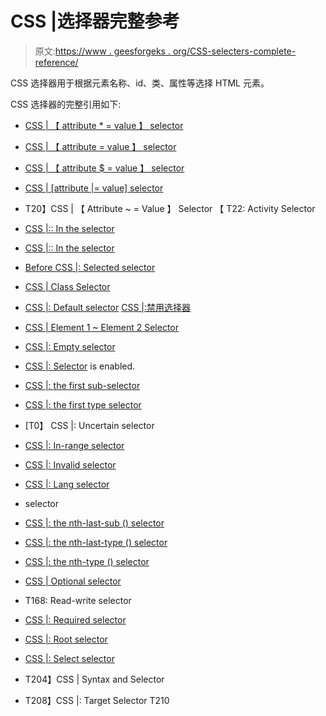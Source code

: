 # CSS |选择器完整参考

> 原文:[https://www . geesforgeks . org/CSS-selecters-complete-reference/](https://www.geeksforgeeks.org/css-selectors-complete-reference/)

CSS 选择器用于根据元素名称、id、类、属性等选择 HTML 元素。

CSS 选择器的完整引用如下:

*   [CSS | 【 attribute * = value 】 selector](https://www.geeksforgeeks.org/css-attributevalue-selector/)
*   [CSS | 【 attribute = value 】 selector](https://www.geeksforgeeks.org/css-attributevalue-selector-2/)
*   [CSS | 【 attribute $ = value 】 selector](https://www.geeksforgeeks.org/css-attributevalue-selector-3/)
*   [CSS | [attribute |= value] selector](https://www.geeksforgeeks.org/css-attributevalue-selector-4/)
*   T20】CSS | 【 Attribute ~ = Value 】 Selector 【 T22: Activity Selector
*   [CSS |:: In the selector](https://www.geeksforgeeks.org/css-after-selector/)
*   [CSS |:: In the selector](https://www.geeksforgeeks.org/css-before-selector/)
*   [Before CSS |: Selected selector](https://www.geeksforgeeks.org/css-checked-selector/)
*   [CSS | Class Selector](https://www.geeksforgeeks.org/css-class-selector/)
*   [CSS |: Default selector](https://www.geeksforgeeks.org/css-default-selector/)
[CSS |:禁用选择器](https://www.geeksforgeeks.org/css-disabled-selector/)

*   [CSS | Element 1 ~ Element 2 Selector](https://www.geeksforgeeks.org/css-element1element2-selector/)
*   [CSS |: Empty selector](https://www.geeksforgeeks.org/css-empty-selector/)
*   [CSS |: Selector](https://www.geeksforgeeks.org/css-enabled-selector/) is enabled.
*   [CSS |: the first sub-selector](https://www.geeksforgeeks.org/css-first-child-selector/)
*   [CSS |: the first type selector](https://www.geeksforgeeks.org/css-first-of-type-selector/)

*   [T0】 CSS |: Uncertain selector
*   [CSS |: In-range selector](https://www.geeksforgeeks.org/css-in-range-selector/)
*   [CSS |: Invalid selector](https://www.geeksforgeeks.org/css-invalid-selector/)
*   [CSS |: Lang selector](https://www.geeksforgeeks.org/css-lang-selector/)
*   selector
*   [CSS |: the nth-last-sub () selector](https://www.geeksforgeeks.org/css-nth-last-child-selector/)
*   [CSS |: the nth-last-type () selector](https://www.geeksforgeeks.org/css-nth-last-of-type-selector/)
*   [CSS |: the nth-type () selector](https://www.geeksforgeeks.org/css-nth-of-type-selector/)
*   [CSS | Optional selector](https://www.geeksforgeeks.org/css-optional-selector/)
*   T168: Read-write selector
*   [CSS |: Required selector](https://www.geeksforgeeks.org/css-required-selector/)
*   [CSS |: Root selector](https://www.geeksforgeeks.org/css-root-selector/)
*   [CSS |: Select selector](https://www.geeksforgeeks.org/css-selection-selector/)
*   T204】CSS | Syntax and Selector
*   T208】CSS |: Target Selector T210